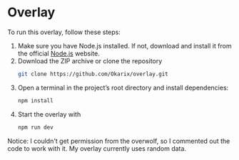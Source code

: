 # Overlay

To run this overlay, follow these steps:

1. Make sure you have Node.js installed. If not, download and install it from the official [Node.js](https://nodejs.org/) website.
2. Download the ZIP archive or clone the repository
    ```bash
   git clone https://github.com/Okarix/overlay.git
   ```
4. Open a terminal in the project’s root directory and install dependencies:
   ```bash
   npm install
   ```
5. Start the overlay with
   ```bash
   npm run dev
   ```

Notice: I couldn't get permission from the overwolf, so I commented out the code to work with it. My overlay currently uses random data.
